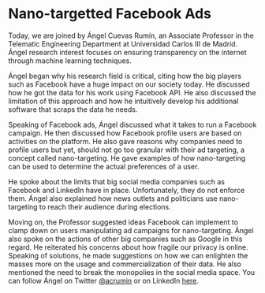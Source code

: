 # Nano-targetted Facebook Ads

Today, we are joined by Ángel Cuevas Rumín, an Associate Professor in the Telematic Engineering Department at Universidad Carlos III de Madrid. Ángel research interest focuses on ensuring transparency on the internet through machine learning techniques.

Ángel began why his research field is critical, citing how the big players such as Facebook have a huge impact on our society today. He discussed how he got the data for his work using Facebook API. He also discussed the limitation of this approach and how he intuitively develop his additional software that scraps the data he needs. 

Speaking of Facebook ads, Ángel discussed what it takes to run a Facebook campaign. He then discussed how Facebook profile users are based on activities on the platform. He also gave reasons why companies need to profile users but yet, should not go too granular with their ad targeting, a concept called nano-targeting. He gave examples of how nano-targeting can be used to determine the actual preferences of a user. 

He spoke about the limits that big social media companies such as Facebook and LinkedIn have in place. Unfortunately, they do not enforce them. Ángel also explained how news outlets and politicians use nano-targeting to reach their audience during elections.

Moving on, the Professor suggested ideas Facebook can implement to clamp down on users manipulating ad campaigns for nano-targeting. Ángel also spoke on the actions of other big companies such as Google in this regard. He reiterated his concerns about how fragile our privacy is online. Speaking of solutions, he made suggestions on how we can enlighten the masses more on the usage and commercialization of their data. He also mentioned the need to break the monopolies in the social media space. You can follow Ángel on Twitter [<ins>@acrumin</ins>](https://twitter.com/acrumin) or on LinkedIn [<ins>here</ins>](https://www.linkedin.com/in/angelcuevas/?originalSubdomain=es).